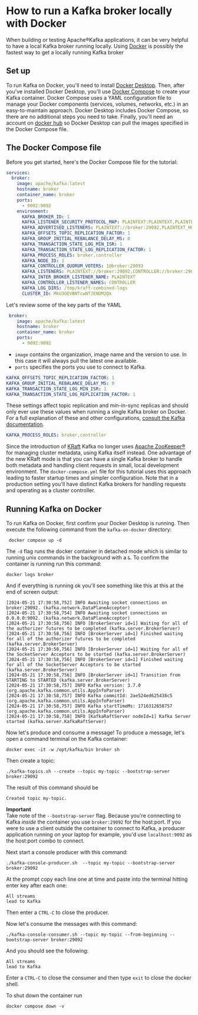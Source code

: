 <!-- title: How to run Kafka locally on Docker -->
<!-- description: In this tutorial, learn how to run Kafka broker locally on your laptop, with step-by-step instructions and supporting code. -->

# How to run a Kafka broker locally with Docker

When building or testing Apache®Kafka applications, it can be very helpful to have a local Kafka broker running locally.  Using [Docker](https://www.docker.com/) is possibly the fastest way to get a locally running Kafka broker

## Set up

To run Kafka on Docker, you'll need to install [Docker Desktop](https://www.docker.com/products/docker-desktop/). Then, after you've installed Docker Desktop, you'll use [Docker Compose](https://docs.docker.com/compose/) to create your Kafka container.  Docker Compose uses a YAML configuration file to manage your Docker components (services, volumes, networks, etc.) in an easy-to-maintain approach.  Docker Desktop includes Docker Compose, so there are no additional steps you need to take.
Finally, you'll need an account on [docker hub](https://hub.docker.com/explore) so Docker Desktop can pull the images specified in the Docker Compose file.
  
## The Docker Compose file

Before you get started, here's the Docker Compose file for the tutorial:

```yaml
services:
  broker:
    image: apache/kafka:latest
    hostname: broker
    container_name: broker
    ports:
      - 9092:9092
    environment:
      KAFKA_BROKER_ID: 1
      KAFKA_LISTENER_SECURITY_PROTOCOL_MAP: PLAINTEXT:PLAINTEXT,PLAINTEXT_HOST:PLAINTEXT,CONTROLLER:PLAINTEXT
      KAFKA_ADVERTISED_LISTENERS: PLAINTEXT://broker:29092,PLAINTEXT_HOST://localhost:9092
      KAFKA_OFFSETS_TOPIC_REPLICATION_FACTOR: 1
      KAFKA_GROUP_INITIAL_REBALANCE_DELAY_MS: 0
      KAFKA_TRANSACTION_STATE_LOG_MIN_ISR: 1
      KAFKA_TRANSACTION_STATE_LOG_REPLICATION_FACTOR: 1
      KAFKA_PROCESS_ROLES: broker,controller
      KAFKA_NODE_ID: 1
      KAFKA_CONTROLLER_QUORUM_VOTERS: 1@broker:29093
      KAFKA_LISTENERS: PLAINTEXT://broker:29092,CONTROLLER://broker:29093,PLAINTEXT_HOST://0.0.0.0:9092
      KAFKA_INTER_BROKER_LISTENER_NAME: PLAINTEXT
      KAFKA_CONTROLLER_LISTENER_NAMES: CONTROLLER
      KAFKA_LOG_DIRS: /tmp/kraft-combined-logs
      CLUSTER_ID: MkU3OEVBNTcwNTJENDM2Qk
```
Let's review some of the key parts of the YAML 

```yaml
 broker:
    image: apache/kafka:latest
    hostname: broker
    container_name: broker
    ports:
      - 9092:9092
```
 - `image`  contains the organization, image name and the version to use.  In this case it will always pull the latest one available.
 - `ports` specifies the ports you use to connect to Kafka.

```yaml
KAFKA_OFFSETS_TOPIC_REPLICATION_FACTOR: 1
KAFKA_GROUP_INITIAL_REBALANCE_DELAY_MS: 0
KAFKA_TRANSACTION_STATE_LOG_MIN_ISR: 1
KAFKA_TRANSACTION_STATE_LOG_REPLICATION_FACTOR: 1
```
These settings affect topic replication and min-in-sync replicas and should only ever use these values when running a single Kafka broker on Docker. For a full explanation of these and other configurations,
[consult the Kafka documentation](https://docs.confluent.io/platform/current/installation/configuration/broker-configs.html#cp-config-brokers).

```yaml
KAFKA_PROCESS_ROLES: broker,controller
```

Since the introduction of [KRaft]() Kafka no longer uses [Apache ZooKeeper®](https://zookeeper.apache.org/) for managing cluster metadata, using Kafka itself instead.  One advantage of the new KRaft mode is that you can have a single Kafka broker to handle both metadata and handling client requests in small, local development environment.  The `docker-compose.yml` file for this tutorial uses this approach leading to faster startup times and simpler configuration.  Note that in a production setting you'll have distinct Kafka brokers for handling requests and operating as a cluster controller.

## Running Kafka on Docker

To run Kafka on Docker, first confirm your Docker Desktop is running.  Then execute the following command from the `kafka-on-docker` directory:

```shell
 docker compose up -d
```

The `-d` flag runs the docker container in detached mode which is similar to running unix commands in the background with a `&`.  To confirm the container is running run this command:
```shell
docker logs broker
```
And if everything is running ok you'll see something like this at this at the end of screen output:

```text
[2024-05-21 17:30:58,752] INFO Awaiting socket connections on broker:29092. (kafka.network.DataPlaneAcceptor)
[2024-05-21 17:30:58,754] INFO Awaiting socket connections on 0.0.0.0:9092. (kafka.network.DataPlaneAcceptor)
[2024-05-21 17:30:58,756] INFO [BrokerServer id=1] Waiting for all of the authorizer futures to be completed (kafka.server.BrokerServer)
[2024-05-21 17:30:58,756] INFO [BrokerServer id=1] Finished waiting for all of the authorizer futures to be completed (kafka.server.BrokerServer)
[2024-05-21 17:30:58,756] INFO [BrokerServer id=1] Waiting for all of the SocketServer Acceptors to be started (kafka.server.BrokerServer)
[2024-05-21 17:30:58,756] INFO [BrokerServer id=1] Finished waiting for all of the SocketServer Acceptors to be started (kafka.server.BrokerServer)
[2024-05-21 17:30:58,756] INFO [BrokerServer id=1] Transition from STARTING to STARTED (kafka.server.BrokerServer)
[2024-05-21 17:30:58,757] INFO Kafka version: 3.7.0 (org.apache.kafka.common.utils.AppInfoParser)
[2024-05-21 17:30:58,757] INFO Kafka commitId: 2ae524ed625438c5 (org.apache.kafka.common.utils.AppInfoParser)
[2024-05-21 17:30:58,757] INFO Kafka startTimeMs: 1716312658757 (org.apache.kafka.common.utils.AppInfoParser)
[2024-05-21 17:30:58,758] INFO [KafkaRaftServer nodeId=1] Kafka Server started (kafka.server.KafkaRaftServer)
```

Now let's produce and consume a message! To produce a message, let's open a command terminal on the Kafka container:

```shell
docker exec -it -w /opt/kafka/bin broker sh
```

Then create a topic:
```shell
./kafka-topics.sh --create --topic my-topic --bootstrap-server broker:29092
```
The result of this command should be 
```text
Created topic my-topic.
```

**Important**   
Take note of the `--bootstrap-server` flag.  Because you're connecting to Kafka *_inside_* the container you use `broker:29092` for the host:port.  If you were to use a client outside the container to connect to Kafka, a producer application running on your laptop for example, you'd use `localhost:9092` as the host:port combo to connect.

Next start a console producer with this command:
 
```shell
./kafka-console-producer.sh  --topic my-topic --bootstrap-server broker:29092
```

At the prompt copy each line one at time and paste into the terminal hitting enter key after each one:
```shell
All streams
lead to Kafka
```
Then enter a `CTRL-C` to close the producer.

Now let's consume the messages with this command:

```shell
./kafka-console-consumer.sh --topic my-topic --from-beginning --bootstrap-server broker:29092
```
And you should see the following:
```text
All streams
lead to Kafka
```

Enter a `CTRL-C` to close the consumer and then type `exit` to close the docker shell.

To shut down the container run
```shell
docker compose down -v
```